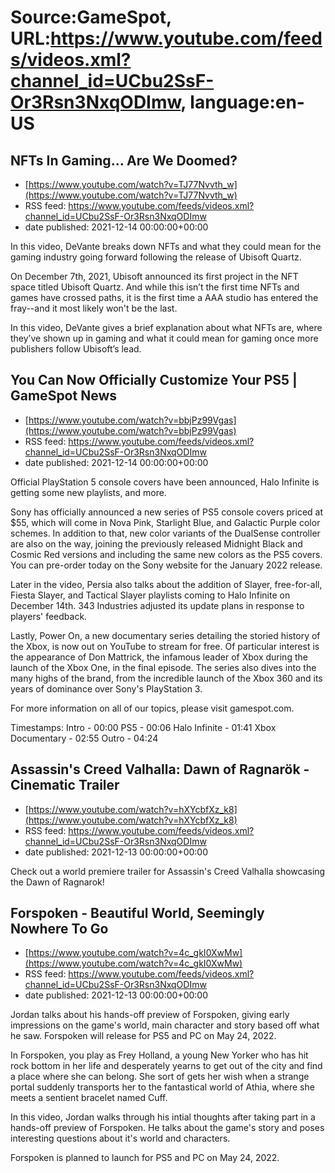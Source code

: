 # Source:GameSpot, URL:https://www.youtube.com/feeds/videos.xml?channel_id=UCbu2SsF-Or3Rsn3NxqODImw, language:en-US

## NFTs In Gaming... Are We Doomed?
 - [https://www.youtube.com/watch?v=TJ77Nvvth_w](https://www.youtube.com/watch?v=TJ77Nvvth_w)
 - RSS feed: https://www.youtube.com/feeds/videos.xml?channel_id=UCbu2SsF-Or3Rsn3NxqODImw
 - date published: 2021-12-14 00:00:00+00:00

In this video, DeVante breaks down NFTs and what they could mean for the gaming industry going forward following the release of Ubisoft Quartz. 

On December 7th, 2021, Ubisoft announced its first project in the NFT space titled Ubisoft Quartz. And while this isn’t the first time NFTs and games have crossed paths, it is the first time a AAA studio has entered the fray--and it most likely won't be the last.

In this video, DeVante gives a brief explanation about what NFTs are, where they’ve shown up in gaming and what it could mean for gaming once more publishers follow Ubisoft’s lead.

## You Can Now Officially Customize Your PS5 | GameSpot News
 - [https://www.youtube.com/watch?v=bbjPz99Vgas](https://www.youtube.com/watch?v=bbjPz99Vgas)
 - RSS feed: https://www.youtube.com/feeds/videos.xml?channel_id=UCbu2SsF-Or3Rsn3NxqODImw
 - date published: 2021-12-14 00:00:00+00:00

Official PlayStation 5 console covers have been announced, Halo Infinite is getting some new playlists, and more.

Sony has officially announced a new series of PS5 console covers priced at $55, which will come in Nova Pink, Starlight Blue, and Galactic Purple color schemes. In addition to that, new color variants of the DualSense controller are also on the way, joining the previously released Midnight Black and Cosmic Red versions and including the same new colors as the PS5 covers. You can pre-order today on the Sony website for the January 2022 release.

Later in the video, Persia also talks about the addition of Slayer, free-for-all, Fiesta Slayer, and Tactical Slayer playlists coming to Halo Infinite on December 14th. 343 Industries adjusted its update plans in response to players' feedback.

Lastly, Power On, a new documentary series detailing the storied history of the Xbox, is now out on YouTube to stream for free. Of particular interest is the appearance of Don Mattrick, the infamous leader of Xbox during the launch of the Xbox One, in the final episode. The series also dives into the many highs of the brand, from the incredible launch of the Xbox 360 and its years of dominance over Sony's PlayStation 3.

For more information on all of our topics, please visit gamespot.com.

Timestamps:
Intro - 00:00
PS5 - 00:06
Halo Infinite - 01:41
Xbox Documentary - 02:55
Outro - 04:24

## Assassin's Creed Valhalla: Dawn of Ragnarök - Cinematic Trailer
 - [https://www.youtube.com/watch?v=hXYcbfXz_k8](https://www.youtube.com/watch?v=hXYcbfXz_k8)
 - RSS feed: https://www.youtube.com/feeds/videos.xml?channel_id=UCbu2SsF-Or3Rsn3NxqODImw
 - date published: 2021-12-13 00:00:00+00:00

Check out a world premiere trailer for Assassin's Creed Valhalla showcasing the Dawn of Ragnarok!

## Forspoken - Beautiful World, Seemingly Nowhere To Go
 - [https://www.youtube.com/watch?v=4c_gkI0XwMw](https://www.youtube.com/watch?v=4c_gkI0XwMw)
 - RSS feed: https://www.youtube.com/feeds/videos.xml?channel_id=UCbu2SsF-Or3Rsn3NxqODImw
 - date published: 2021-12-13 00:00:00+00:00

Jordan talks about his hands-off preview of Forspoken, giving early impressions on the game's world, main character and story based off what he saw. Forspoken will release for PS5 and PC on May 24, 2022.

In Forspoken, you play as Frey Holland, a young New Yorker who has hit rock bottom in her life and desperately yearns to get out of the city and find a place where she can belong. She sort of gets her wish when a strange portal suddenly transports her to the fantastical world of Athia, where she meets a sentient bracelet named Cuff.

In this video, Jordan walks through his intial thoughts after taking part in a hands-off preview of Forspoken. He talks about the game's story and poses interesting questions about it's world and characters.

Forspoken is planned to launch for PS5 and PC on May 24, 2022.

